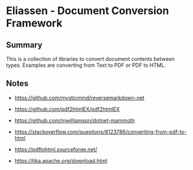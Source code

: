 # Eliassen - Document Conversion Framework

## Summary

This is a collection of libraries to convert document contents between types.  Examples
are converting from Text to PDF or PDF to HTML.

## Notes

* https://github.com/mysticmind/reversemarkdown-net
* https://github.com/pdf2htmlEX/pdf2htmlEX
* https://github.com/mwilliamson/dotnet-mammoth
* https://stackoverflow.com/questions/8123786/converting-from-pdf-to-html
* https://pdftohtml.sourceforge.net/

* https://tika.apache.org/download.html